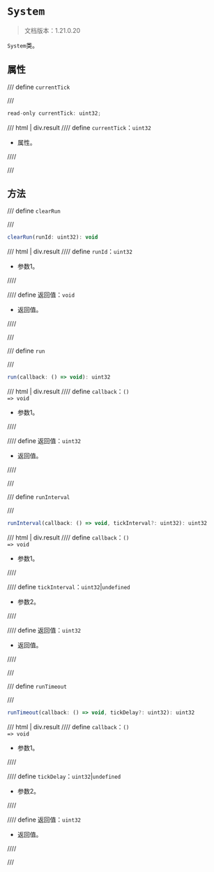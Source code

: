 # `System`

> 文档版本：1.21.0.20

`System`类。

## 属性

/// define
`currentTick`


///

```js
read-only currentTick: uint32;
```

/// html | div.result
//// define
`currentTick`：`uint32`

- 属性。


////

///


## 方法

/// define
`clearRun`


///

```js
clearRun(runId: uint32): void
```

/// html | div.result
//// define
`runId`：`uint32`

- 参数1。


////

//// define
返回值：`void`

- 返回值。


////

///


/// define
`run`


///

```js
run(callback: () => void): uint32
```

/// html | div.result
//// define
`callback`：<code>() =&gt; void</code>

- 参数1。


////

//// define
返回值：`uint32`

- 返回值。


////

///


/// define
`runInterval`


///

```js
runInterval(callback: () => void, tickInterval?: uint32): uint32
```

/// html | div.result
//// define
`callback`：<code>() =&gt; void</code>

- 参数1。


////

//// define
`tickInterval`：`uint32`|`undefined`

- 参数2。


////

//// define
返回值：`uint32`

- 返回值。


////

///


/// define
`runTimeout`


///

```js
runTimeout(callback: () => void, tickDelay?: uint32): uint32
```

/// html | div.result
//// define
`callback`：<code>() =&gt; void</code>

- 参数1。


////

//// define
`tickDelay`：`uint32`|`undefined`

- 参数2。


////

//// define
返回值：`uint32`

- 返回值。


////

///

